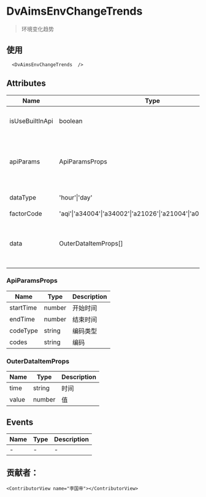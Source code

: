 # DvAimsEnvChangeTrends

> 环境变化趋势

## 使用

```vue
  <DvAimsEnvChangeTrends  />
```

## Attributes
| Name | Type   | Default | Description |
| --- |--------|---------|-------------|
| isUseBuiltInApi | boolean | true | 可选、是否使用内置接口 |
| apiParams | ApiParamsProps | `{startTime: dayjs().subtract(24, 'hour').valueOf(), endTime: dayjs().subtract(1, 'hour').valueOf()}, codeType: 'grid', codes: '0101000000'}`  | 可选、接口的查询参数 |
| dataType | 'hour'\|'day' | hour | 可选、时间类型 |
| factorCode | 'aqi'\|'a34004'\|'a34002'\|'a21026'\|\'a21004'\|\'a05024'\|\'a21005'| 可选、因子编码 |
| data | OuterDataItemProps[] | undefined | 可选、外部数据，用于覆盖不使用内置接口的情况 |

### ApiParamsProps
| Name | Type | Description |
| --- |--------|-------------|
| startTime | number | 开始时间 |
| endTime | number | 结束时间 |
| codeType | string | 编码类型 |
| codes | string | 编码 |

### OuterDataItemProps
| Name | Type | Description |
| --- |--------|-------------|
| time | string | 时间 |
| value | number | 值 |

## Events

| Name | Type | Description |
| --- | --- |-------------|
| - | - | - |

## 贡献者：

```vue
<ContributorView name="李国帝"></ContributorView>
```
